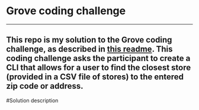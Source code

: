 # Grove coding challenge
------
This repo is my solution to the Grove coding challenge, as described in [this readme](https://github.com/groveco/code-challenge). This coding challenge asks the participant to create a CLI that allows for a user to find the closest store (provided in a CSV file of stores) to the entered zip code or address. 
------

#Solution description
